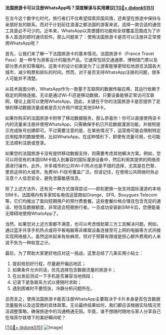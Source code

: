 **法国旅游卡可以注册WhatsApp吗？深度解读与实用建议[[TG💪+ @donk5151](https://t.me/s/donk5151)]**

在当今这个数字化时代，旅行者们不仅希望探索异国风情，还希望在旅途中保持与亲朋好友的联系。而对于计划前往浪漫之都法国的游客来说，选择一款合适的通信工具是必不可少的。近年来，WhatsApp以其便捷的功能和全球覆盖范围成为了许多人首选的即时通讯软件。那么问题来了：使用法国旅游卡是否可以注册并正常使用WhatsApp呢？

首先，让我们来了解一下法国旅游卡的基本情况。法国旅游卡（France Travel Pass）是一种专为游客设计的服务产品，它通常包括交通通票、博物馆门票以及部分景点折扣等福利。这类卡的设计初衷是为了让游客能够更轻松地游览法国各大城市，减少购票和排队的时间。然而，对于是否支持WhatsApp注册的问题，很多人可能并不清楚。

从技术层面分析，WhatsApp作为一款基于互联网的数据传输应用，其运行依赖于稳定的网络连接。无论是通过Wi-Fi还是移动数据，只要设备能够正常访问互联网，理论上就可以使用WhatsApp。因此，关键在于你的法国旅游卡是否提供了足够的移动数据流量或者是否允许用户绑定其他SIM卡。

如果你购买的法国旅游卡附带了移动数据服务，那么恭喜你！你可以直接使用该卡内的流量来注册并使用WhatsApp。只需确保手机已开启数据漫游功能，并按照提示完成账号创建即可。不过需要注意的是，在某些情况下，运营商可能会限制特定应用程序的数据使用，比如WhatsApp。在这种情形下，即使有流量可用，也可能无法顺利注册或登录。

如果您的法国旅游卡没有提供移动数据支持，则需要考虑其他解决方案。例如，您可以将现有的本国SIM卡插入到兼容的国际漫游设备中，然后利用其提供的网络资源进行操作。此外，许多城市的公共Wi-Fi热点也是不错的选择，尤其是在巴黎、里昂这样的大城市，免费Wi-Fi信号覆盖广泛。但请记住，在使用公共网络时务必注意个人信息安全，避免泄露敏感信息。

除了上述方法外，还有另一种方式值得尝试——即刻更换一张支持国际漫游的本地SIM卡。法国境内有多家知名电信运营商如Orange、SFR、Bouygues Telecom等，它们均推出了面向短期用户的预付费套餐。这些套餐价格合理且包含充足的通话、短信及数据额度，非常适合短期旅行者。一旦成功安装新SIM卡后，您便能毫无障碍地使用WhatsApp了。

当然，如果您对上述方案都不满意，也可以考虑借助第三方工具解决问题。例如，通过蓝牙共享手机热点或将平板电脑等非蜂窝设备连接至可上网的电脑等方式间接实现网络接入。虽然这听起来有些麻烦，但对于预算有限或是担心额外费用的人来说不失为一种权宜之计。

最后，为了帮助大家更好地应对这一挑战，这里总结了几条实用小贴士：
1. 提前规划好行程，尽量避开偏远地区；
2. 如果条件允许的话，优先选择包含数据流量的旅游卡；
3. 在出发前测试一下手机是否兼容当地频段；
4. 记录下紧急联系方式以便随时求助；
5. 遇到困难时不要慌张，冷静分析问题所在。

总而言之，使用法国旅游卡能否注册WhatsApp主要取决于卡片本身是否包含数据流量服务以及运营商的具体政策。无论最终结果如何，我们都应该根据实际情况灵活调整策略，确保旅途中的沟通畅通无阻。毕竟，谁不想随时随地与家人分享自己在埃菲尔铁塔下的美好瞬间呢？

[[TG💪+ @donk5151](https://t.me/s/donk5151) ![Image](https://i.postimg.cc/rwNCRYN7/Snipaste-2025-04-30-17-27-05.png)]